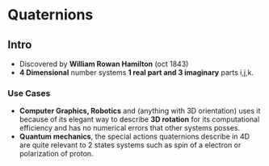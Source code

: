 # Quaternions

## Intro

- Discovered by **William Rowan Hamilton** (oct 1843)
- **4 Dimensional** number systems **1 real part and 3 imaginary** parts i,j,k.

### Use Cases

- **Computer Graphics, Robotics** and (anything with 3D orientation) uses it because of its elegant way to describe **3D rotation** for its computational efficiency and has no numerical errors that other systems posses.
- **Quantum mechanics**, the special actions quaternions describe in 4D are quite relevant to 2 states systems such as spin of a electron or polarization of proton.

